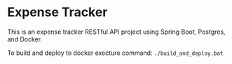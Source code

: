 # Expense Tracker
This is an expense tracker RESTful API project using Spring Boot, Postgres, and Docker.

To build and deploy to docker execture command: `./build_and_deploy.bat`
